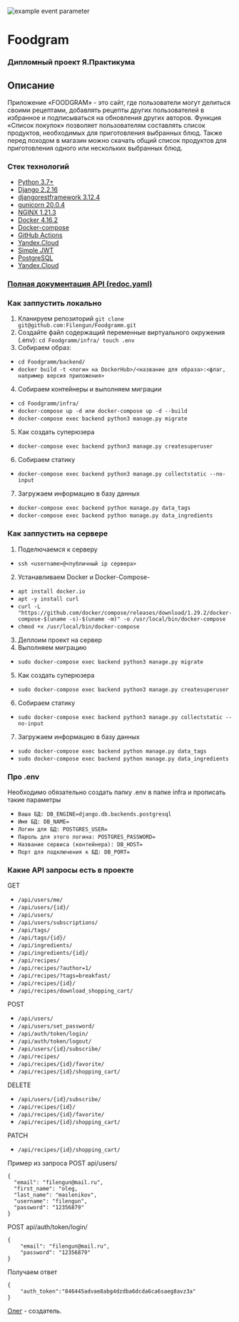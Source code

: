 ![example event parameter](https://github.com/Filengun/Foodgramm/actions/workflows/main.yml/badge.svg)

# Foodgram
### Дипломный проект Я.Практикума

## Описание
Приложение «FOODGRAM» - это сайт, где пользователи могут делиться своими рецептами, добавлять рецепты других пользователей в избранное и подписываться на обновления других авторов. Функция «Список покупок» позволяет пользователям составлять список продуктов, необходимых для приготовления выбранных блюд. Также перед походом в магазин можно скачать общий список продуктов для приготовления одного или нескольких выбранных блюд.

### Стек технологий
- [Python 3.7+](https://www.python.org/)
- [Django 2.2.16](https://www.djangoproject.com)
- [djangorestframework 3.12.4](https://www.django-rest-framework.org/)
- [gunicorn 20.0.4](https://docs.gunicorn.org/)
- [NGINX 1.21.3](https://nginx.org/ru/docs/)
- [Docker 4.16.2](https://docs.docker.com/)
- [Docker-compose](https://docs.docker.com/compose/)
- [GitHub Actions](https://docs.github.com/en/actions)
- [Yandex.Cloud](https://cloud.yandex.ru/)
- [Simple JWT](https://django-rest-framework-simplejwt.readthedocs.io/en/latest/)
- [PostgreSQL](https://www.postgresql.org/)
- [Yandex.Cloud](https://cloud.yandex.ru/)

### [Полная документация API (redoc.yaml)](http://51.250.78.250/api/docs/)

### Как заппустить локально
1) Кланируем репозиторий ```git clone git@github.com:Filengun/Foodgramm.git```
2) Создайте файл содержащий переменные виртуального окружения (.env):  ```cd Foodgramm/infra/ touch .env```
3) Собираем образ: 
- ```cd Foodgramm/backend/```
- ```docker build -t <логин на DockerHub>/<название для образа>:<флаг, например версия приложения> ```
4) Собираем контейнеры и выполняем миграции
- ```cd Foodgramm/infra/```
- ```docker-compose up -d или docker-compose up -d --build```
- ```docker-compose exec backend python3 manage.py migrate```
5) Как создать суперюзера
- ```docker-compose exec backend python3 manage.py createsuperuser```
6) Собираем статику 
- ```docker-compose exec backend python3 manage.py collectstatic --no-input```
7) Загружаем информацию в базу данных
- ```docker-compose exec backend python manage.py data_tags```
- ```docker-compose exec backend python manage.py data_ingredients```

### Как заппустить на сервере
1) Поделючаемся к серверу 
- ```ssh <username>@<публичный ip сервера>```
2) Устанавливаем Docker и Docker-Compose- 
- ```apt install docker.io```
- ```apt -y install curl```
- ```curl -L "https://github.com/docker/compose/releases/download/1.29.2/docker-compose-$(uname -s)-$(uname -m)" -o /usr/local/bin/docker-compose```
- ```chmod +x /usr/local/bin/docker-compose```
3) Деплоим проект на сервер
4) Выполняем миграцию 
- ```sudo docker-compose exec backend python3 manage.py migrate```
5) Как создать суперюзера
- ```sudo docker-compose exec backend python3 manage.py createsuperuser```
6) Собираем статику 
- ```sudo docker-compose exec backend python3 manage.py collectstatic --no-input```
7) Загружаем информацию в базу данных
- ```sudo docker-compose exec backend python manage.py data_tags```
- ```sudo docker-compose exec backend python manage.py data_ingredients```

### Про .env
Необходимо обязательно создать папку .env в папке infra и прописать такие параметры
- ```Ваша БД: DB_ENGINE=django.db.backends.postgresql```
- ```Имя БД: DB_NAME=```
- ```Логин для БД: POSTGRES_USER=```
- ```Пароль для этого логина: POSTGRES_PASSWORD=```
- ```Название сервиса (контейнера): DB_HOST=```
- ```Порт для подключения к БД: DB_PORT=```

### Какие API запросы есть в проекте

GET
- ```/api/users/me/```
- ```/api/users/{id}/```
- ```/api/users/```
- ```/api/users/subscriptions/```
- ```/api/tags/```
- ```/api/tags/{id}/```
- ```/api/ingredients/```
- ```/api/ingredients/{id}/```
- ```/api/recipes/```
- ```/api/recipes/?author=1/```
- ```/api/recipes/?tags=breakfast/```
- ```/api/recipes/{id}/```
- ```/api/recipes/download_shopping_cart/```

POST
- ```/api/users/```
- ```/api/users/set_password/```
- ```/api/auth/token/login/```
- ```/api/auth/token/logout/```
- ```/api/users/{id}/subscribe/```
- ```/api/recipes/```
- ```/api/recipes/{id}/favorite/```
- ```/api/recipes/{id}/shopping_cart/```

DELETE
- ```/api/users/{id}/subscribe/```
- ```/api/recipes/{id}/```
- ```/api/recipes/{id}/favorite/```
- ```/api/recipes/{id}/shopping_cart/```

PATCH
- ```/api/recipes/{id}/shopping_cart/```

Пример из запроса
POST api/users/
```
{
  "email": "filengun@mail.ru",
  "first_name": "oleg,
  "last_name": "maslenikov",
  "username": "filengun",
  "password": "12356879"
}
```
POST api/auth/token/login/
```
{
    "email": "filengun@mail.ru",
    "password": "12356879"
}
```
Получаем ответ
```
{
    "auth_token":"846445advae8abg4dzdba6dcda6ca6saeg8avz3a"
}
```

[Олег](https://github.com/Filengun/) - создатель.
